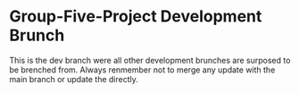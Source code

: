 # Group-Five-Project Development Brunch

This is the dev branch were all other development brunches are surposed to be brenched from. 
Always renmember not to merge any update with the main branch or update the directly.
